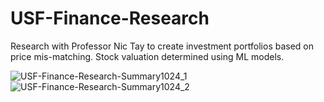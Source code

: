 # USF-Finance-Research
Research with Professor Nic Tay to create investment portfolios based on price mis-matching. Stock valuation determined using ML models.

![USF-Finance-Research-Summary1024_1](https://github.com/temefford/USF-Finance-Research/assets/55708446/a25f22f6-96df-4341-bf27-f91d94cee81a)
![USF-Finance-Research-Summary1024_2](https://github.com/temefford/USF-Finance-Research/assets/55708446/0e5a9866-dbef-4732-b75d-1b81edc1daa5)
